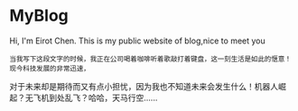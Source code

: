 # MyBlog
Hi, I'm Eirot Chen. This is my public website of blog,nice to meet you

    当我写下这段文字的时候，我正在公司喝着咖啡听着歌敲打着键盘，这一刻生活是如此的惬意！现今科技发展的非常迅速，
对于未来却是期待而又有点小担忧，因为我也不知道未来会发生什么！机器人崛起？无飞机到处乱飞？哈哈，天马行空......
